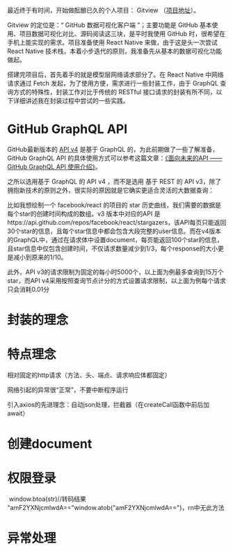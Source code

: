 > 

最近终于有时间，开始做酝酿已久的个人项目： Gitview （[项目地址](https://github.com/entronad/gitview)）。

Gitview 的定位是：“ GitHub 数据可视化客户端 ”；主要功能是 GitHub 基本使用、项目数据可视化对比、源码阅读这三块，是平时我使用 GitHub 时，很希望在手机上能实现的需求。项目准备使用 React Native 来做，由于这是头一次尝试 React Native 技术栈，本着小步迭代的原则，我准备先从基本的数据可视化功能做起。

搭建完项目后，首先着手的就是模型层网络请求部分了。在 React Native 中网络请求通过 Fetch 发起，为了使用方便，需求进行一些封装工作，由于 GraphQL 查询方式的特殊性，封装工作对比于传统的 RESTful 接口请求的封装有所不同，以下详细讲述我在封装过程中尝试的一些实践。

# GitHub GraphQL API

GitHub最新版本的 [API v4](https://developer.github.com/v4/) 是基于 GraphQL 的，为此前期做了一些了解准备， GitHub GraphQL API 的具体使用方式可以参考这篇文章：[《面向未来的API —— GitHub GraphQL API 使用介绍》](https://zhuanlan.zhihu.com/p/28077095)。

之所以选用基于 GraphQL 的 API v4 ，而不是选用 基于 REST 的 API v3，除了拥抱新技术的原则之外，很实际的原因就是它确实更适合灵活的大数据查询：

比如我想绘制一个 facebook/react 的项目的 star 历史曲线，我们需要的数据是每个star的创建时间构成的数组。v3 版本中对应的API 是https://api.github.com/repos/facebook/react/stargazers，该API每页只能返回30个star的信息，且每个star信息中都会包含大段完整的user信息。而在v4版本的GraphQL中，通过在请求体中设置document，每页能返回100个star的信息，且star信息中仅包含创建时间，不仅请求数量减少到1/3，每个response的大小更是减小到原来的1/10。

此外，API v3的请求限制为固定的每小时5000个，以上面为例最多查询到15万个star，而API v4采用按照查询节点计分的方式设置请求限制，以上面为例每个请求只会消耗0.01分



# 封装的理念





# 特点理念

相对固定的http请求（方法、头、端点、请求响应体都固定）

网络引起的异常很“正常”，不要中断程序运行

引入axios的先进理念：自动json处理，拦截器（在createCall函数中前后加await）

# 创建document



# 权限登录

​	window.btoa(str)//转码结果 "amF2YXNjcmlwdA=="window.atob("amF2YXNjcmlwdA==")，rn中无此方法

# 异常处理